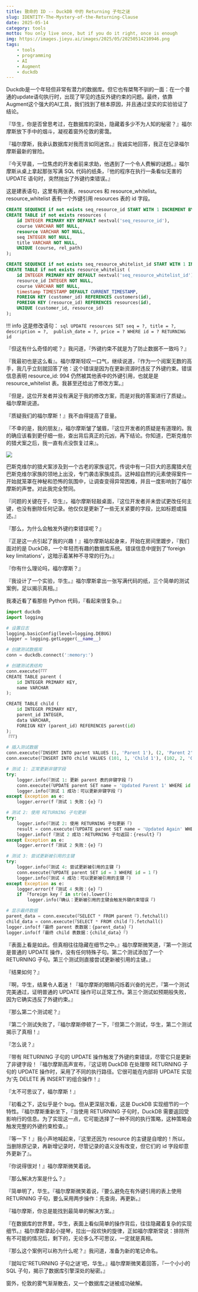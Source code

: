 ```yaml
---
title: 致命的 ID -- DuckDB 中的 Returning 子句之谜
slug: IDENTITY-The-Mystery-of-the-Returning-Clause
date: 2025-05-14
category: tools
motto: You only live once, but if you do it right, once is enough
img: https://images.jieyu.ai/images/2025/05/20250514210946.png
tags: 
    - tools
    - programming
    - AI
    - Augment
    - duckdb
---
```


Duckdb是一个年轻但非常有潜力的数据库。但它也有桀骜不驯的一面：在一个普通的update语句执行时，出现了罕见的违反外键约束的问题。最终，依靠Augment这个强大的AI工具，我们找到了根本原因，并且通过坚实的实验验证了结论。

<!--excerpt-->


『华生，你是否曾思考过，在数据库的深处，隐藏着多少不为人知的秘密？』福尔摩斯放下手中的烟斗，凝视着窗外伦敦的雾霭。

『福尔摩斯，我承认数据库对我而言如同迷宫。』我诚实地回答，我正在记录福尔摩斯最新的冒险。

『今天早晨，一位焦虑的开发者前来求助，他遇到了一个令人费解的谜题。』福尔摩斯从桌上拿起那张写满 SQL 代码的纸条，『他的程序在执行一条看似无害的 UPDATE 语句时，突然抛出了外键约束错误。』

这是建表语句，这里有两张表，resources 和 resource_whitelist。resource_whitelist 表有一个外键引用 resources 表的 id 字段。

```sql
CREATE SEQUENCE if not exists seq_resource_id START WITH 1 INCREMENT BY 1;
CREATE TABLE if not exists resources (
    id INTEGER PRIMARY KEY DEFAULT nextval('seq_resource_id'),
    course VARCHAR NOT NULL,
    resource VARCHAR NOT NULL,
    seq INTEGER NOT NULL,
    title VARCHAR NOT NULL,
    UNIQUE (course, rel_path)
);

CREATE SEQUENCE if not exists seq_resource_whitelist_id START WITH 1 INCREMENT BY 1;
CREATE TABLE if not exists resource_whitelist (
    id INTEGER PRIMARY KEY DEFAULT nextval('seq_resource_whitelist_id'),
    resource_id INTEGER NOT NULL,
    course VARCHAR NOT NULL,
    timestamp TIMESTAMP DEFAULT CURRENT_TIMESTAMP,
    FOREIGN KEY (customer_id) REFERENCES customers(id),
    FOREIGN KEY (resource_id) REFERENCES resources(id),
    UNIQUE (customer_id, resource_id)
);
```

!!! info
    这是修改语句：
    ```sql
    UPDATE resources
            SET seq = ?, title = ?, description = ?, 
            publish_date = ?, price = ?
            WHERE id = ?
            RETURNING id
    ```

『但这有什么奇怪的呢？』我问道，『外键约束不就是为了防止数据不一致吗？』

『我最初也是这么看』。福尔摩斯轻叹一口气，继续说道，『作为一个阅案无数的高手，我几乎立刻就回答了他：这个错误是因为在更新资源时违反了外键约束。错误信息表明 resource_id: 994 仍然被其他表中的外键引用，也就是是 resource_whitelist 表。我甚至还给出了修改方案。』

『但是，这位开发者并没有满足于我的修改方案，而是对我的答案进行了质疑』。福尔摩斯说道。

『质疑我们的福尔摩斯！』我不由得提高了音量。

『不幸的是，我的朋友』，福尔摩斯皱了皱眉，『这位开发者的质疑是有道理的。我的确应该看到更仔细一些，查出背后真正的元凶，再下结论。你知道，巴斯克维尔的猎犬案之后，我一直有点没恢复过来』。

![](https://images.jieyu.ai/images/2025/05/20250514205610.png)

巴斯克维尔的猎犬案涉及到一个古老的家族诅咒，传说中有一只巨大的恶魔猎犬在巴斯克维尔家族的领地上出没，专门袭击家族成员。这种超自然的元素使得案件一开始就笼罩在神秘和恐怖的氛围中，让调查变得异常困难，并且一度影响到了福尔摩斯的声誉。对此我完全赞同。

『问题的关键在于，华生』，福尔摩斯轻敲桌面，『这位开发者并未尝试更改任何主键，也没有删除任何记录。他仅仅是更新了一些无关紧要的字段，比如标题或描述。』

『那么，为什么会触发外键约束错误呢？』

『正是这一点引起了我的兴趣！』福尔摩斯站起身来，开始在房间里踱步，『我们面对的是 DuckDB，一个年轻而有趣的数据库系统。错误信息中提到了'foreign key limitations'，这暗示着某种不寻常的行为。』

『你有什么理论吗，福尔摩斯？』

『我设计了一个实验，华生。』福尔摩斯拿出一张写满代码的纸，三个简单的测试案例，足以揭示真相。』

我凑近看了看那些 Python 代码，『看起来很复杂。』

```python
import duckdb
import logging

# 设置日志
logging.basicConfig(level=logging.DEBUG)
logger = logging.getLogger(__name__)

# 创建测试数据库
conn = duckdb.connect(':memory:')

# 创建测试表结构
conn.execute(『『『
CREATE TABLE parent (
    id INTEGER PRIMARY KEY,
    name VARCHAR
);

CREATE TABLE child (
    id INTEGER PRIMARY KEY,
    parent_id INTEGER,
    data VARCHAR,
    FOREIGN KEY (parent_id) REFERENCES parent(id)
);
『『『)

# 插入测试数据
conn.execute(『INSERT INTO parent VALUES (1, 'Parent 1'), (2, 'Parent 2')『)
conn.execute(『INSERT INTO child VALUES (101, 1, 'Child 1'), (102, 2, 'Child 2')『)

# 测试 1: 正常更新非键字段
try:
    logger.info(『测试 1: 更新 parent 表的非键字段『)
    conn.execute(『UPDATE parent SET name = 'Updated Parent 1' WHERE id = 1『)
    logger.info(『测试 1 成功：可以更新非键字段『)
except Exception as e:
    logger.error(f『测试 1 失败：{e}『)

# 测试 2: 使用 RETURNING 子句更新
try:
    logger.info(『测试 2: 使用 RETURNING 子句更新『)
    result = conn.execute(『UPDATE parent SET name = 'Updated Again' WHERE id = 1 RETURNING id『).fetchall()
    logger.info(f『测试 2 成功：RETURNING 子句返回：{result}『)
except Exception as e:
    logger.error(f『测试 2 失败：{e}『)

# 测试 3: 尝试更新被引用的主键
try:
    logger.info(『测试 4: 尝试更新被引用的主键『)
    conn.execute(『UPDATE parent SET id = 3 WHERE id = 1『)
    logger.info(『测试 4 成功：可以更新被引用的主键『)
except Exception as e:
    logger.error(f『测试 4 失败：{e}『)
    if 『foreign key『 in str(e).lower():
        logger.info(『确认：更新被引用的主键会触发外键约束错误『)

# 显示最终数据
parent_data = conn.execute(『SELECT * FROM parent『).fetchall()
child_data = conn.execute(『SELECT * FROM child『).fetchall()
logger.info(f『最终 parent 表数据：{parent_data}『)
logger.info(f『最终 child 表数据：{child_data}『)
```

『表面上看是如此。但真相往往隐藏在细节之中。』福尔摩斯微笑道，『第一个测试是普通的 UPDATE 操作，没有任何特殊子句。第二个测试添加了一个 RETURNING 子句。第三个测试则直接尝试更新被引用的主键。』

『结果如何？』

『啊，华生，结果令人着迷！『福尔摩斯的眼睛闪烁着兴奋的光芒，『第一个测试完美通过，证明普通的 UPDATE 操作可以正常工作。第三个测试如预期般失败，因为它确实违反了外键约束。』

『那么第二个测试呢？』

『第二个测试失败了，『福尔摩斯停顿了一下，『但第二个测试，华生，第二个测试揭示了真相！』

『怎么说？』

『带有 RETURNING 子句的 UPDATE 操作触发了外键约束错误，尽管它只是更新了非键字段！『福尔摩斯高声宣布，『这证明 DuckDB 在处理带 RETURNING 子句的 UPDATE 操作时，采用了不同的执行路径。它很可能在内部将 UPDATE 实现为'先 DELETE 再 INSERT'的组合操作！』

『太不可思议了，福尔摩斯！』

『初看之下，这似乎是个 bug。但从更深层次看，这是 DuckDB 实现细节的一个特性。『福尔摩斯重新坐下，『当使用 RETURNING 子句时，DuckDB 需要返回受影响行的信息。为了实现这一点，它可能选择了一种不同的执行策略，这种策略会触发完整的外键约束检查。』

『等一下！』我小声地喊起来，『这里还因为 resource 的主键是自增的！所以，当删除原记录，再新增记录时，尽管记录的语义没有改变，但它们的 id 字段却意外更新了』。

『你说得很对！』福尔摩斯微笑着说。

『那么解决方案是什么？』

『简单明了，华生。『福尔摩斯微笑着说，『要么避免在有外键引用的表上使用 RETURNING 子句，要么采用两步操作：先查询，再更新。』

『福尔摩斯，你总是能找到最简单的解决方案。』

『在数据库的世界里，华生，表面上看似简单的操作背后，往往隐藏着复杂的实现细节。』福尔摩斯拿起小提琴，拉出一段欢快的旋律，正如福尔摩斯常说：排除所有不可能的情况后，剩下的，无论多么不可思议，一定就是真相。

『那么这个案例可以称为什么呢？』我问道，准备为新的笔记命名。

『就叫它'RETURNING 子句之谜'吧，华生。』福尔摩斯微笑着回答，『一个小小的 SQL 子句，揭示了数据库引擎深处的秘密。』

窗外，伦敦的雾气渐渐散去，又一个数据库之谜被成功破解。
